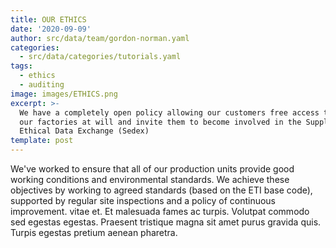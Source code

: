 ```yaml
---
title: OUR ETHICS
date: '2020-09-09'
author: src/data/team/gordon-norman.yaml
categories:
  - src/data/categories/tutorials.yaml
tags:
  - ethics
  - auditing
image: images/ETHICS.png
excerpt: >-
  We have a completely open policy allowing our customers free access to audit
  our factories at will and invite them to become involved in the Supplier
  Ethical Data Exchange (Sedex) 
template: post
---
```


We've worked to ensure that all of our production units provide good working conditions and environmental standards. We achieve these objectives by working to agreed standards (based on the ETI base code), supported by regular site inspections and a policy of continuous improvement. vitae et. Et malesuada fames ac turpis. Volutpat commodo sed egestas egestas. Praesent tristique magna sit amet purus gravida quis. Turpis egestas pretium aenean pharetra.
